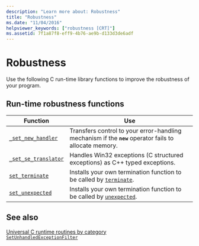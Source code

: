 ```yaml
---
description: "Learn more about: Robustness"
title: "Robustness"
ms.date: "11/04/2016"
helpviewer_keywords: ["robustness [CRT]"]
ms.assetid: 7f1a87f8-eff9-4b76-ae9b-d133d3de6adf
---
```

# Robustness

Use the following C run-time library functions to improve the robustness of your program.

## Run-time robustness functions

|Function|Use|
|--------------|---------|
|[`_set_new_handler`](./reference/set-new-handler.md)|Transfers control to your error-handling mechanism if the **`new`** operator fails to allocate memory.|
|[`_set_se_translator`](./reference/set-se-translator.md)|Handles Win32 exceptions (C structured exceptions) as C++ typed exceptions.|
|[`set_terminate`](./reference/set-terminate-crt.md)|Installs your own termination function to be called by [`terminate`](./reference/terminate-crt.md).|
|[`set_unexpected`](./reference/set-unexpected-crt.md)|Installs your own termination function to be called by [`unexpected`](./reference/unexpected-crt.md).|

## See also

[Universal C runtime routines by category](./run-time-routines-by-category.md)\
[`SetUnhandledExceptionFilter`](/windows/win32/api/errhandlingapi/nf-errhandlingapi-setunhandledexceptionfilter)
